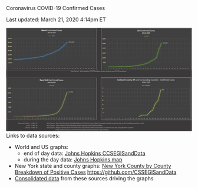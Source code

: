 <div id="page_title">Coronavirus COVID-19 Confirmed Cases</div>
<div id="covid19_graph">
    <p class="last_updated">Last updated: March 21, 2020  4:14pm ET</p>
    <img src="graphs/2020-03-21_world-us-ny-cortland_confirmed_cases_graphs.png" alt="Graphs for World, US, NY, and Cortland County and surrounding counties" />
</div>

<div class="data_sources">
Links to data sources:

* World and US graphs: 
  * end of day data: [Johns Hopkins CCSEGISandData](https://github.com/CSSEGISandData)
  * during the day data: [Johns Hopkins map](https://gisanddata.maps.arcgis.com/apps/opsdashboard/index.html?fbclid=IwAR10wt9a2d778FvxQ1MOg_qw5aL80ypVBRVkb-ouk233xEQxuXC6c9XHSGY#/bda7594740fd40299423467b48e9ecf6)
* New York state and county graphs: [New York County by County Breakdown of Positive Cases](https://coronavirus.health.ny.gov/county-county-breakdown-positive-cases)
 https://github.com/CSSEGISandData
* [Consolidated data](https://github.com/elrayle/elrayle.github.io/blob/master/covid19/data/covid19_by_the_numbers.xlsx) from these sources driving the graphs
</div>
